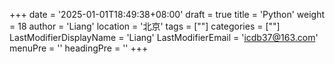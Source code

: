 +++
date = '2025-01-01T18:49:38+08:00'
draft = true
title = 'Python'
weight = 18
author = 'Liang'
location = '北京'
tags = [""]
categories = [""]
LastModifierDisplayName = 'Liang'
LastModifierEmail = 'icdb37@163.com'
menuPre = ''
headingPre = ''
+++
